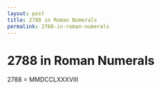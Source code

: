 ```yaml
---
layout: post
title: 2788 in Roman Numerals
permalink: 2788-in-roman-numerals
---
```


# 2788 in Roman Numerals

2788 = MMDCCLXXXVIII

